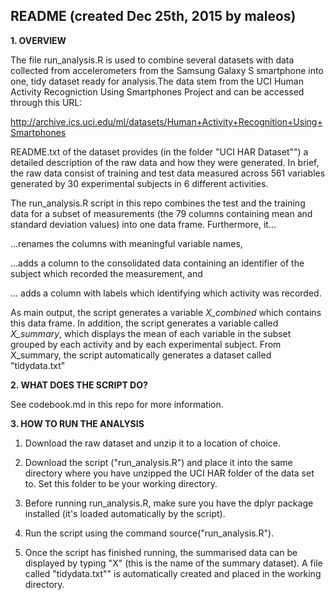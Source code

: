 README (created Dec 25th, 2015 by maleos)
-------------------------------------------------------------------

**1. OVERVIEW**

The file run_analysis.R is used to combine several datasets with data collected from accelerometers from the Samsung Galaxy S smartphone into one, tidy dataset ready for analysis.The data stem from the UCI Human Activity Recogniction Using Smartphones Project and can be accessed through this URL:

http://archive.ics.uci.edu/ml/datasets/Human+Activity+Recognition+Using+Smartphones

README.txt of the dataset provides (in the folder "UCI HAR Dataset"") a detailed description of the raw data and how they were generated. In brief, the raw data consist of training and test data measured across 561 variables generated by 30 experimental subjects in 6 different activities.

The run_analysis.R script in this repo combines the test and the training data for a subset of measurements (the 79 columns containing mean and standard deviation values) into one data frame. Furthermore, it...

...renames the columns with meaningful variable names,

...adds a column to the consolidated data containing an identifier of the subject which recorded the measurement, and

... adds a column with labels which identifying which activity was recorded.

As main output, the script generates a variable *X_combined* which contains this data frame. In addition, the script generates a variable called *X_summary*, which displays the mean of each variable in the subset grouped by each activity and by each experimental subject. From X_summary, the script automatically generates a dataset called "tidydata.txt"



**2. WHAT DOES THE SCRIPT DO?**

See codebook.md in this repo for more information. 



**3. HOW TO RUN THE ANALYSIS**

1. Download the raw dataset and unzip it to a location of choice. 

2. Download the script ("run_analysis.R") and place it into the same directory where you have unzipped the UCI HAR folder of the data set to. Set this folder to be your working directory.

3. Before running run_analysis.R, make sure you have the dplyr package installed (it's loaded automatically by the script). 

4. Run the script using the command source("run_analysis.R").

5. Once the script has finished running, the summarised data can be displayed by typing "X" (this is the name of the summary dataset). A file called "tidydata.txt"" is automatically created and placed in the working directory.

